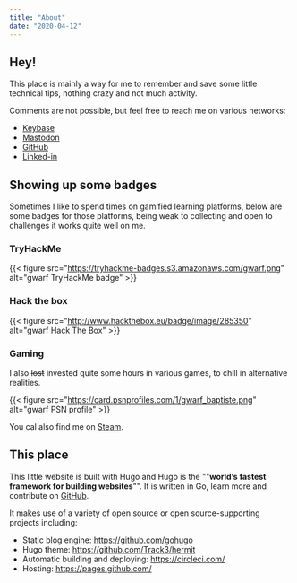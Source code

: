 ```yaml
---
title: "About"
date: "2020-04-12"
---
```


## Hey!

This place is mainly a way for me to remember and save some little technical
tips, nothing crazy and not much activity.

Comments are not possible, but feel free to reach me on various networks:

- [Keybase](https://keybase.io/gwarf)
- [Mastodon](https://framapiaf.org/@gwarf)
- [GitHub](https://github.com/gwarf)
- [Linked-in](https://linkedin.com/in/baptistegrenier)

## Showing up some badges

Sometimes I like to spend times on gamified learning platforms, below are some
badges for those platforms, being weak to collecting and open to challenges it
works quite well on me.

### TryHackMe

{{< figure src="https://tryhackme-badges.s3.amazonaws.com/gwarf.png" alt="gwarf TryHackMe badge" >}}

### Hack the box

{{< figure src="http://www.hackthebox.eu/badge/image/285350" alt="gwarf Hack The Box" >}}


### Gaming

I also ~~lost~~ invested quite some hours in various games, to chill in alternative realities.

{{< figure src="https://card.psnprofiles.com/1/gwarf_baptiste.png" alt="gwarf PSN profile" >}}

You cal also find me on [Steam](https://steamcommunity.com/id/frawg12/).

## This place

This little website is built with Hugo and Hugo is the ""**world’s fastest
framework for building websites**"". It is written in Go, learn more and
contribute on [GitHub](https://github.com/gohugoio).

It makes use of a variety of open source or open source-supporting projects including:

- Static blog engine: https://github.com/gohugo
- Hugo theme: https://github.com/Track3/hermit
- Automatic building and deploying: https://circleci.com/
- Hosting: https://pages.github.com/
